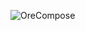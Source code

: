 ![OreCompose](https://socialify.git.ci/Cdm2883/OreCompose/image?description=1&font=Inter&forks=1&issues=1&logo=data%3Aimage%2Fpng%3Bbase64%2CiVBORw0KGgoAAAANSUhEUgAAAE4AAABXCAYAAACqc3NOAAAAAXNSR0IArs4c6QAAAh5JREFUeJzt3bFKw1AYxXEjASuR2kUEcSsOgtCCPkHxAVxEcPEZfBJdfQRx8gXEFxBaEBzETVxcarGoINbtGiQf7T1prmn8%2F6YkTZNw%2BM6Ym2iuYLV2J%2FN40kzc9vBhOPK5ZtJMotR%2FM8957175XNLbfKFXrzCCE0XjT5lMnkq2Tra87tU7vrXuFazCTJyI4ETeVQ1ZSV8hK8zEiQhOZFa1zJX0VUSFmTgRwYmiKlXSV54KM3EighNFq0d7buelN6hkJX1ZFV5u1V2FmTgRwYmiWrvj6vnfKukrXWEmTkRwoji9c3NwkXnS9vl%2BkIcpi%2Bhy1%2FiFquZGcKJ4%2FCnVrbBdyfGYOBHBiSaqqmVWKpynkhYmTkRwolxVtfxVhYuopIWJExGcqJCqWqZV4ZCVtDBxIoITBa2qxarwzuFZ4CeZHBMnIjgRwYkITkRwIoITEZyI4EQEJyI4EcGJCE5EcCKCExGciOBEBCciOBHBiQhORHAighMRnIjgRAQnIjgRwYkITkRwIoITEZyI4ETx19vArWwQr21mrgLx%2BXQX7olKoHt9mnm8sbLBKhB5EZwonl%2Bsp%2FfdKI4%2BftYUqmqFrUouNdZdDq%2F9R3e8%2F3zvtpk4EcGJYmtFvl%2FLo810hX0rmd5mxcIpIziR%2BWbNLFa4iEpamDgRwYm8X4IrQ4VDVtLCxIkITjS1D2FYrHWG0xWOFhKvb9ZYlUzjmzUlRXCib4RCv1Gei%2FJ7AAAAAElFTkSuQmCC&name=1&owner=1&pattern=Brick+Wall&pulls=1&stargazers=1&theme=Auto)
